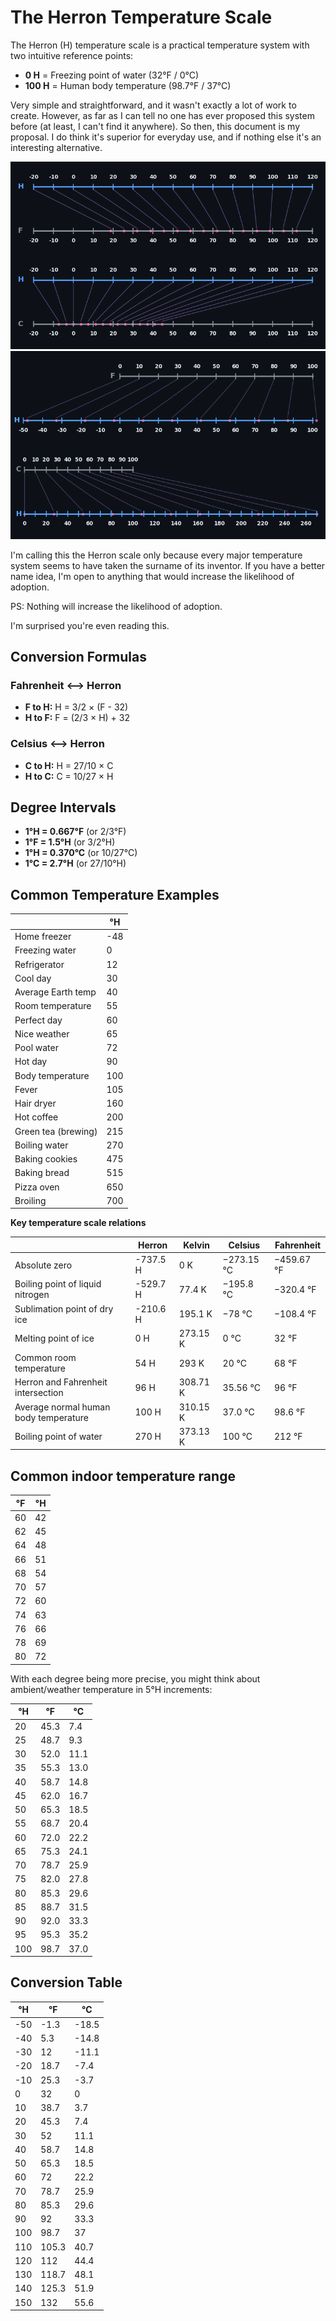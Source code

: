 # The Herron Temperature Scale

The Herron (H) temperature scale is a practical temperature system with two intuitive reference points:

- **0 H** = Freezing point of water (32°F / 0°C)
- **100 H** = Human body temperature (98.7°F / 37°C)

Very simple and straightforward, and it wasn't exactly a lot of work to create. However, as far as I can tell no one has ever proposed this system before (at least, I can't find it anywhere). So then, this document is my proposal. I do think it's superior for everyday use, and if nothing else it's an interesting alternative. 

![Scale translation numberlines](numberlines_dark_1.png)
![Scale translation numberlines](numberlines_dark_2.png)

I'm calling this the Herron scale only because every major temperature system seems to have taken the surname of its inventor. If you have a better name idea, I'm open to anything that would increase the likelihood of adoption.

PS: Nothing will increase the likelihood of adoption.

I'm surprised you're even reading this.

## Conversion Formulas

### Fahrenheit ⟷ Herron
- **F to H:** H = 3/2 × (F - 32)
- **H to F:** F = (2/3 × H) + 32

### Celsius ⟷ Herron
- **C to H:** H = 27/10 × C
- **H to C:** C = 10/27 × H

## Degree Intervals

- **1°H = 0.667°F** (or 2/3°F)
- **1°F = 1.5°H** (or 3/2°H)
- **1°H = 0.370°C** (or 10/27°C)
- **1°C = 2.7°H** (or 27/10°H)

## Common Temperature Examples

|                     | °H  |
|---------------------|-----|
| Home freezer        | -48 |
| Freezing water      | 0   |
| Refrigerator        | 12  |
| Cool day            | 30  |
| Average Earth temp  | 40  |
| Room temperature    | 55  |
| Perfect day         | 60  |
| Nice weather        | 65  |
| Pool water          | 72  |
| Hot day             | 90  |
| Body temperature    | 100 |
| Fever               | 105 |
| Hair dryer          | 160 |
| Hot coffee          | 200 |
| Green tea (brewing) | 215 |
| Boiling water       | 270 |
| Baking cookies      | 475 |
| Baking bread        | 515 |
| Pizza oven          | 650 |
| Broiling            | 700 |


**Key temperature scale relations**

|                                       | Herron   | Kelvin   | Celsius    | Fahrenheit |
|---------------------------------------|----------|----------|------------|------------|
| Absolute zero                         | -737.5 H | 0 K      | −273.15 °C | −459.67 °F |
| Boiling point of liquid nitrogen      | -529.7 H | 77.4 K   | −195.8 °C  | −320.4 °F  |
| Sublimation point of dry ice          | -210.6 H | 195.1 K  | −78 °C     | −108.4 °F  |
| Melting point of ice                  | 0 H      | 273.15 K | 0 °C       | 32 °F      |
| Common room temperature               | 54 H     | 293 K    | 20 °C      | 68 °F      |
| Herron and Fahrenheit intersection    | 96 H     | 308.71 K | 35.56 °C   | 96 °F      |
| Average normal human body temperature | 100 H    | 310.15 K | 37.0 °C    | 98.6 °F    |
| Boiling point of water                | 270 H    | 373.13 K | 100 °C     | 212 °F     |

## Common indoor temperature range

| °F | °H |
|----|----|
| 60 | 42 |
| 62 | 45 |
| 64 | 48 |
| 66 | 51 |
| 68 | 54 |
| 70 | 57 |
| 72 | 60 |
| 74 | 63 |
| 76 | 66 |
| 78 | 69 |
| 80 | 72 |

With each degree being more precise, you might think about ambient/weather temperature in 5°H increments:

| °H  | °F   | °C   |
|-----|------|------|
| 20  | 45.3 | 7.4  |
| 25  | 48.7 | 9.3  |
| 30  | 52.0 | 11.1 |
| 35  | 55.3 | 13.0 |
| 40  | 58.7 | 14.8 |
| 45  | 62.0 | 16.7 |
| 50  | 65.3 | 18.5 |
| 55  | 68.7 | 20.4 |
| 60  | 72.0 | 22.2 |
| 65  | 75.3 | 24.1 |
| 70  | 78.7 | 25.9 |
| 75  | 82.0 | 27.8 |
| 80  | 85.3 | 29.6 |
| 85  | 88.7 | 31.5 |
| 90  | 92.0 | 33.3 |
| 95  | 95.3 | 35.2 |
| 100 | 98.7 | 37.0 |

## Conversion Table

| °H  | °F    | °C    |
|-----|-------|-------|
| -50 | -1.3  | -18.5 |
| -40 | 5.3   | -14.8 |
| -30 | 12    | -11.1 |
| -20 | 18.7  | -7.4  |
| -10 | 25.3  | -3.7  |
| 0   | 32    | 0     |
| 10  | 38.7  | 3.7   |
| 20  | 45.3  | 7.4   |
| 30  | 52    | 11.1  |
| 40  | 58.7  | 14.8  |
| 50  | 65.3  | 18.5  |
| 60  | 72    | 22.2  |
| 70  | 78.7  | 25.9  |
| 80  | 85.3  | 29.6  |
| 90  | 92    | 33.3  |
| 100 | 98.7  | 37    |
| 110 | 105.3 | 40.7  |
| 120 | 112   | 44.4  |
| 130 | 118.7 | 48.1  |
| 140 | 125.3 | 51.9  |
| 150 | 132   | 55.6  |
